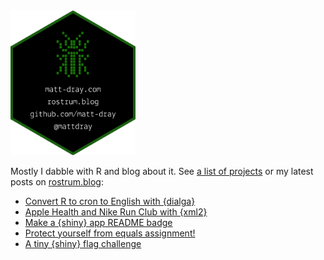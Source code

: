 <img src="https://raw.githubusercontent.com/matt-dray/stickers/master/output/business_hex.png" width=200>

Mostly I dabble with R and blog about it. See [a list of projects](https://github.com/matt-dray/projects/blob/main/README.md) or my latest posts on [rostrum.blog](https://www.rostrum.blog/):

<!-- BLOG-POST-LIST:START -->
- [Convert R to cron to English with {dialga}](https://www.rostrum.blog/2021/04/10/dialga/)
- [Apple Health and Nike Run Club with {xml2}](https://www.rostrum.blog/2021/03/23/xml-health/)
- [Make a {shiny} app README badge](https://www.rostrum.blog/2021/03/23/shiny-badge/)
- [Protect yourself from equals assignment!](https://www.rostrum.blog/2021/03/13/assign/)
- [A tiny {shiny} flag challenge](https://www.rostrum.blog/2021/03/02/randoflag/)
<!-- BLOG-POST-LIST:END -->
